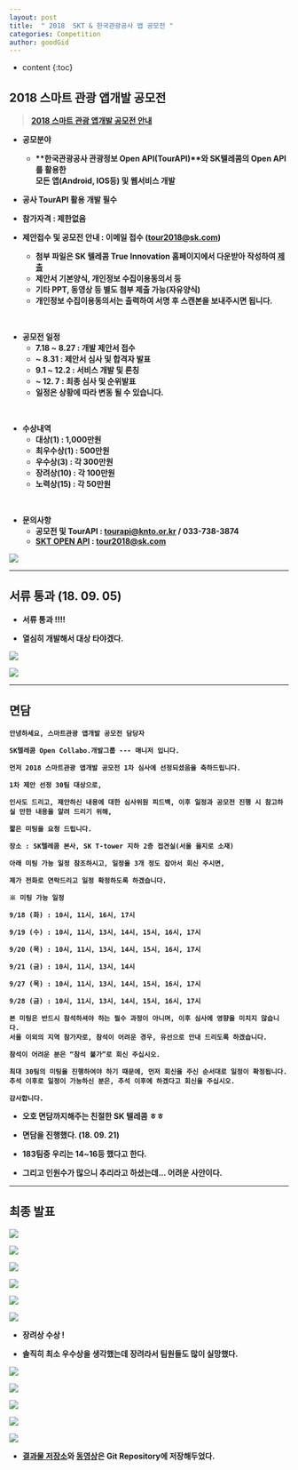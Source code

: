 ```yaml
---
layout: post
title:  " 2018  SKT & 한국관광공사 앱 공모전 "
categories: Competition
author: goodGid
---
```

* content
{:toc}


## 2018 스마트 관광 앱개발 공모전

> <b>[2018 스마트 관광 앱개발 공모전 안내](http://api.visitkorea.or.kr/customer/noticeView.do?notifyNo=43)<b>

* 공모분야
	- **한국관광공사 관광정보 Open API(TourAPI)**와 **SK텔레콤**의 Open API를 활용한 <br> 모든 앱(Android, IOS등) 및 웹서비스 개발 

* 공사 TourAPI 활용 개발 필수 

* 참가자격 : 제한없음 

* 제안접수 및 공모전 안내 : 이메일 접수 (tour2018@sk.com) 
	- 첨부 파일은 SK 텔레콤 True Innovation 홈페이지에서 다운받아 작성하여 [제출](http://www.true-inno.com/sub/noticeView?sSeq=85&sKey=&sWord=&cPage=1&topYn=N)
    - 제안서 기본양식, 개인정보 수집이용동의서 등 
	- 기타 PPT, 동영상 등 별도 첨부 제출 가능(자유양식) 
    - 개인정보 수집이용동의서는 출력하여 서명 후 스캔본을 보내주시면 됩니다. 

<br>

* 공모전 일정 
   - 7.18 ~ 8.27 : 개발 제안서 접수 
   - ~ 8.31 : 제안서 심사 및 합격자 발표 
   - 9.1 ~ 12.2 : 서비스 개발 및 론칭 
   - ~ 12. 7 : 최종 심사 및 순위발표 
   - 일정은 상황에 따라 변동 될 수 있습니다. 

<br>

* 수상내역
    - 대상(1) : 1,000만원
    - 최우수상(1) : 500만원
    - 우수상(3) : 각 300만원
    - 장려상(10) : 각 100만원
    - 노력상(15) : 각 50만원

<br>

* 문의사항
	- 공모전 및 TourAPI : tourapi@knto.or.kr / 033-738-3874 
	- [SKT OPEN API](http://www.true-inno.com/sub/noticeView?sSeq=85&sKey=&sWord=&cPage=1&topYn=N) : tour2018@sk.com 














![](/assets/img/competition/2018_koreatour_app_competition_3.png)


---

## 서류 통과 (18. 09. 05)

* 서류 통과 !!!! 

* 열심히 개발해서 대상 타야겠다.

![](/assets/img/competition/2018_koreatour_app_competition_1.png)

![](/assets/img/competition/2018_koreatour_app_competition_2.png)


---

## 면담 

```
안녕하세요, 스마트관광 앱개발 공모전 담당자

SK텔레콤 Open Collabo.개발그룹 --- 매니저 입니다.

먼저 2018 스마트관광 앱개발 공모전 1차 심사에 선정되셨음을 축하드립니다.

1차 제안 선정 30팀 대상으로,

인사도 드리고, 제안하신 내용에 대한 심사위원 피드백, 이후 일정과 공모전 진행 시 참고하실 만한 내용을 알려 드리기 위해,

짧은 미팅을 요청 드립니다.

장소 : SK텔레콤 본사, SK T-tower 지하 2층 접견실(서울 을지로 소재)

아래 미팅 가능 일정 참조하시고, 일정을 3개 정도 잡아서 회신 주시면,

제가 전화로 연락드리고 일정 확정하도록 하겠습니다.

※ 미팅 가능 일정

9/18 (화) : 10시, 11시, 16시, 17시

9/19 (수) : 10시, 11시, 13시, 14시, 15시, 16시, 17시

9/20 (목) : 10시, 11시, 13시, 14시, 15시, 16시, 17시

9/21 (금) : 10시, 11시, 13시, 14시

9/27 (목) : 10시, 11시, 13시, 14시, 15시, 16시, 17시

9/28 (금) : 10시, 11시, 13시, 14시, 15시, 16시, 17시

본 미팅은 반드시 참석하셔야 하는 필수 과정이 아니며, 이후 심사에 영향을 미치지 않습니다.
서울 이외의 지역 참가자로, 참석이 어려운 경우, 유선으로 안내 드리도록 하겠습니다.

참석이 어려운 분은 “참석 불가”로 회신 주십시오.

최대 30팀의 미팅을 진행하여야 하기 때문에, 먼저 회신을 주신 순서대로 일정이 확정됩니다.
추석 이후로 일정이 가능하신 분은, 추석 이후에 하겠다고 회신을 주십시오.

감사합니다.
```

* 오호 면담까지해주는 친절한 SK 텔레콤 ㅎㅎ

* 면담을 진행했다. (18. 09. 21)

* 183팀중 우리는 14~16등 했다고 한다.

* 그리고 인원수가 많으니 추리라고 하셨는데... 어려운 사안이다.

---

## 최종 발표

![](/assets/img/competition/2018_koreatour_app_competition_4.png)

![](/assets/img/competition/2018_koreatour_app_competition_5.png)

![](/assets/img/competition/2018_koreatour_app_competition_6.png)

![](/assets/img/competition/2018_koreatour_app_competition_7.png)

![](/assets/img/competition/2018_koreatour_app_competition_8.png)

![](/assets/img/competition/2018_koreatour_app_competition_9.png)

* 장려상 수상 !

* 솔직히 최소 우수상을 생각했는데 장려라서 팀원들도 많이 실망했다.

![](/assets/img/competition/2018_koreatour_app_competition_10.png)

![](/assets/img/competition/2018_koreatour_app_competition_11.png)

![](/assets/img/competition/2018_koreatour_app_competition_12.png)

![](/assets/img/competition/2018_koreatour_app_competition_13.png)

![](/assets/img/competition/2018_koreatour_app_competition_14.png)

* [결과물 저장소](https://github.com/team-walkD)와 [동영상](https://github.com/goodGid/goodGid.github.io/blob/master/assets/img/competition/2018_koreatour_app_competition_15.mp4)은 Git Repository에 저장해두었다.